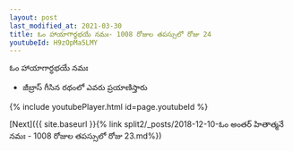 ```yaml
---
layout: post
last_modified_at: 2021-03-30
title: ఓం హాయాగార్ధభయే నమః- 1008 రోజుల తపస్సులో రోజు 24
youtubeId: H9zOpMa5LMY
---
```

 
 
 ఓం హాయాగార్ధభయే నమః  
 
 -  జీబ్రాస్ గీసిన రథంలో ఎవరు ప్రయాణిస్తారు 
 
  
 
  
 
 
 
 
 
 


{% include youtubePlayer.html id=page.youtubeId %}
 
[Next]({{ site.baseurl }}{% link  split2/_posts/2018-12-10-ఓం అంతర్ హితాత్మనే నమః - 1008 రోజుల తపస్సులో రోజు 23.md%})
 
